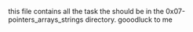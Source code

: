 this file contains all the task the should be in the 0x07-pointers_arrays_strings directory. gooodluck to me